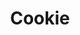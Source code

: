 ---
layout: tag-list
type: tag
title: Cookie
slug: Cookie
category: HTB
sidebar: false
description: >
    Es un administrador regular de procesos en segundo plano que ejecuta procesos o guiones a intervalos regulares.
---